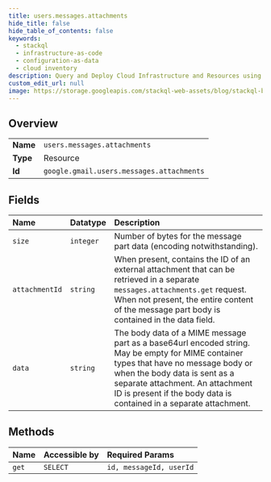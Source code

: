 ```yaml
---
title: users.messages.attachments
hide_title: false
hide_table_of_contents: false
keywords:
  - stackql
  - infrastructure-as-code
  - configuration-as-data
  - cloud inventory
description: Query and Deploy Cloud Infrastructure and Resources using SQL
custom_edit_url: null
image: https://storage.googleapis.com/stackql-web-assets/blog/stackql-blog-post-featured-image.png
---
```

  
    

## Overview
<table><tbody>
<tr><td><b>Name</b></td><td><code>users.messages.attachments</code></td></tr>
<tr><td><b>Type</b></td><td>Resource</td></tr>
<tr><td><b>Id</b></td><td><code>google.gmail.users.messages.attachments</code></td></tr>
</tbody></table>

## Fields
| Name | Datatype | Description |
|:-----|:---------|:------------|
| `size` | `integer` | Number of bytes for the message part data (encoding notwithstanding). |
| `attachmentId` | `string` | When present, contains the ID of an external attachment that can be retrieved in a separate `messages.attachments.get` request. When not present, the entire content of the message part body is contained in the data field. |
| `data` | `string` | The body data of a MIME message part as a base64url encoded string. May be empty for MIME container types that have no message body or when the body data is sent as a separate attachment. An attachment ID is present if the body data is contained in a separate attachment. |
## Methods
| Name | Accessible by | Required Params |
|:-----|:--------------|:----------------|
| `get` | `SELECT` | `id, messageId, userId` |
